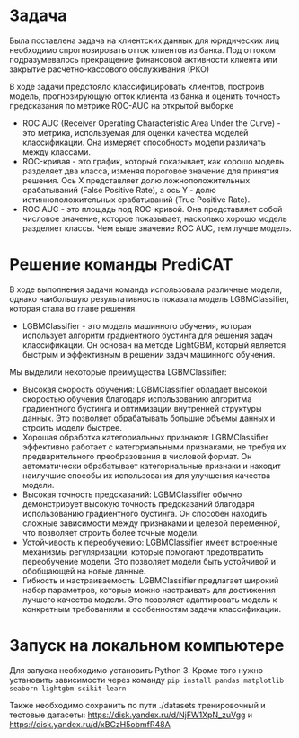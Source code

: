 # Задача

Была поставлена задача на клиентских данных для юридических лиц необходимо спрогнозировать отток клиентов из банка. Под оттоком подразумевалось прекращение финансовой активности клиента или закрытие расчетно-кассового обслуживания (РКО)

В ходе задачи предстояло классифицировать клиентов, построив модель, прогнозирующую отток клиента из банка и оценить точность предсказания по метрике ROC-AUC на открытой выборке
- ROC AUC (Receiver Operating Characteristic Area Under the Curve) - это метрика, используемая для оценки качества моделей классификации. Она измеряет способность модели различать между классами.
- ROC-кривая - это график, который показывает, как хорошо модель разделяет два класса, изменяя пороговое значение для принятия решения. Ось X представляет долю ложноположительных срабатываний (False Positive Rate), а ось Y - долю истинноположительных срабатываний (True Positive Rate).
- ROC AUC - это площадь под ROC-кривой. Она представляет собой числовое значение, которое показывает, насколько хорошо модель разделяет классы. Чем выше значение ROC AUC, тем лучше модель.

# Решение команды PrediCAT

В ходе выполнения задачи команда использовала различные модели, однако наибольшую результативность показала модель LGBMClassifier, которая стала во главе решения.
- LGBMClassifier - это модель машинного обучения, которая использует алгоритм градиентного бустинга для решения задач классификации. Он основан на методе LightGBM, который является быстрым и эффективным в решении задач машинного обучения.

Мы выделили некоторые преимущества LGBMClassifier:
- Высокая скорость обучения: LGBMClassifier обладает высокой скоростью обучения благодаря использованию алгоритма градиентного бустинга и оптимизации внутренней структуры данных. Это позволяет обрабатывать большие объемы данных и строить модели быстрее.
- Хорошая обработка категориальных признаков: LGBMClassifier эффективно работает с категориальными признаками, не требуя их предварительного преобразования в числовой формат. Он автоматически обрабатывает категориальные признаки и находит наилучшие способы их использования для улучшения качества модели.
- Высокая точность предсказаний: LGBMClassifier обычно демонстрирует высокую точность предсказаний благодаря использованию градиентного бустинга. Он способен находить сложные зависимости между признаками и целевой переменной, что позволяет строить более точные модели.
- Устойчивость к переобучению: LGBMClassifier имеет встроенные механизмы регуляризации, которые помогают предотвратить переобучение модели. Это позволяет модели быть устойчивой и обобщающей на новые данные.
- Гибкость и настраиваемость: LGBMClassifier предлагает широкий набор параметров, которые можно настраивать для достижения лучшего качества модели. Это позволяет адаптировать модель к конкретным требованиям и особенностям задачи классификации.


# Запуск на локальном компьютере
Для запуска необходимо установить Python 3. Кроме того нужно установить зависимости через команду `pip install pandas matplotlib seaborn lightgbm scikit-learn`

Также необходимо сохранить по пути ./datasets тренировочный и тестовые датасеты: https://disk.yandex.ru/d/NjFW1XpN_zuVgg и https://disk.yandex.ru/d/xBCzH5obmfR48A
